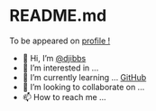 # README.md
To be appeared on [profile !](https://github.com/djibbs)
- 👋 Hi, I’m [@djibbs](https://github.com/djibbs)
- 👀 I’m interested in ...
- 🌱 I’m currently learning ... [GitHub](https://Github.com/Github)
- 💞️ I’m looking to collaborate on ...
- 📫 How to reach me ...

